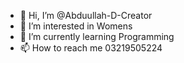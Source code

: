 - 👋 Hi, I’m @Abduullah-D-Creator
- 👀 I’m interested in Womens 
- 🌱 I’m currently learning Programming
- 📫 How to reach me 03219505224

<!---
Abduullah-D-Creator/Abduullah-D-Creator is a ✨ special ✨ repository because its `README.md` (this file) appears on your GitHub profile.
You can click the Preview link to take a look at your changes.
--->
